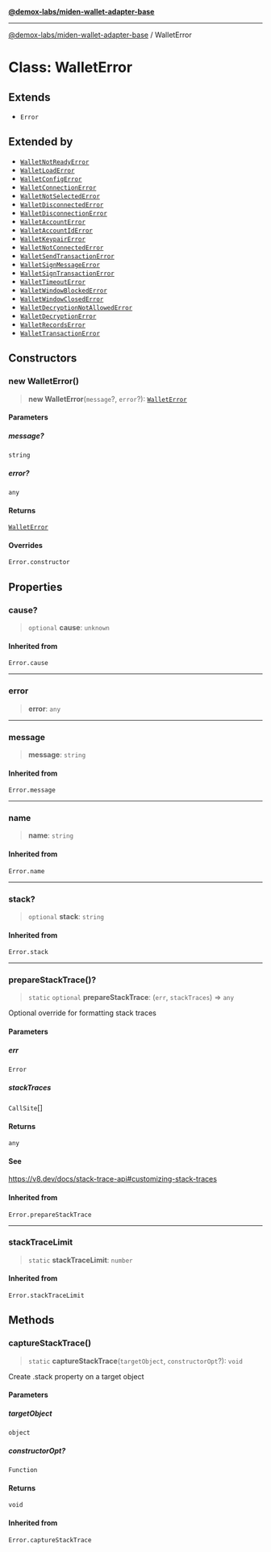 [**@demox-labs/miden-wallet-adapter-base**](../README.md)

***

[@demox-labs/miden-wallet-adapter-base](../globals.md) / WalletError

# Class: WalletError

## Extends

- `Error`

## Extended by

- [`WalletNotReadyError`](WalletNotReadyError.md)
- [`WalletLoadError`](WalletLoadError.md)
- [`WalletConfigError`](WalletConfigError.md)
- [`WalletConnectionError`](WalletConnectionError.md)
- [`WalletNotSelectedError`](WalletNotSelectedError.md)
- [`WalletDisconnectedError`](WalletDisconnectedError.md)
- [`WalletDisconnectionError`](WalletDisconnectionError.md)
- [`WalletAccountError`](WalletAccountError.md)
- [`WalletAccountIdError`](WalletAccountIdError.md)
- [`WalletKeypairError`](WalletKeypairError.md)
- [`WalletNotConnectedError`](WalletNotConnectedError.md)
- [`WalletSendTransactionError`](WalletSendTransactionError.md)
- [`WalletSignMessageError`](WalletSignMessageError.md)
- [`WalletSignTransactionError`](WalletSignTransactionError.md)
- [`WalletTimeoutError`](WalletTimeoutError.md)
- [`WalletWindowBlockedError`](WalletWindowBlockedError.md)
- [`WalletWindowClosedError`](WalletWindowClosedError.md)
- [`WalletDecryptionNotAllowedError`](WalletDecryptionNotAllowedError.md)
- [`WalletDecryptionError`](WalletDecryptionError.md)
- [`WalletRecordsError`](WalletRecordsError.md)
- [`WalletTransactionError`](WalletTransactionError.md)

## Constructors

### new WalletError()

> **new WalletError**(`message`?, `error`?): [`WalletError`](WalletError.md)

#### Parameters

##### message?

`string`

##### error?

`any`

#### Returns

[`WalletError`](WalletError.md)

#### Overrides

`Error.constructor`

## Properties

### cause?

> `optional` **cause**: `unknown`

#### Inherited from

`Error.cause`

***

### error

> **error**: `any`

***

### message

> **message**: `string`

#### Inherited from

`Error.message`

***

### name

> **name**: `string`

#### Inherited from

`Error.name`

***

### stack?

> `optional` **stack**: `string`

#### Inherited from

`Error.stack`

***

### prepareStackTrace()?

> `static` `optional` **prepareStackTrace**: (`err`, `stackTraces`) => `any`

Optional override for formatting stack traces

#### Parameters

##### err

`Error`

##### stackTraces

`CallSite`[]

#### Returns

`any`

#### See

https://v8.dev/docs/stack-trace-api#customizing-stack-traces

#### Inherited from

`Error.prepareStackTrace`

***

### stackTraceLimit

> `static` **stackTraceLimit**: `number`

#### Inherited from

`Error.stackTraceLimit`

## Methods

### captureStackTrace()

> `static` **captureStackTrace**(`targetObject`, `constructorOpt`?): `void`

Create .stack property on a target object

#### Parameters

##### targetObject

`object`

##### constructorOpt?

`Function`

#### Returns

`void`

#### Inherited from

`Error.captureStackTrace`

